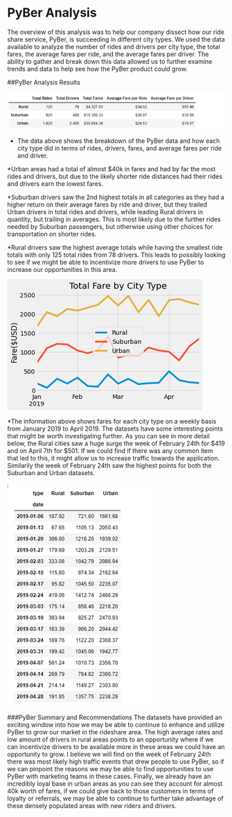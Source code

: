 # PyBer Analysis
The overview of this analysis was to help our company dissect how our ride share service, PyBer, is succeeding in different city types. We used the data available to analyze the number of rides and drivers per city type, the total fares, the average fares per ride, and the average fares per driver. The ability to gather and break down this data allowed us to further examine trends and data to help see how the PyBer product could grow.

##PyBer Analysis Results

![](https://github.com/pbarana89/PyBer_Analysis/blob/main/Resources/Pyber_Summary.PNG)

* The data above shows the breakdown of the PyBer data and how each city type did in terms of rides, drivers, fares, and average fares per ride and driver. 

*Urban areas had a total of almost $40k in fares and had by far the most rides and drivers, but due to the likely shorter ride distances had their rides and drivers earn the lowest fares. 

*Suburban drivers saw the 2nd highest totals in all categories as they had a higher return on their average fares by ride and driver, but they trailed Urban drivers in total rides and drivers, while leading Rural drivers in quantity, but trailing in averages. This is most likely due to the further rides needed by Suburban passengers, but otherwise using other choices for transportation on shorter rides.

*Rural drivers saw the highest average totals while having the smallest ride totals with only 125 total rides from 78 drivers. This leads to possibly looking to see if we might be able to incentivize more drivers to use PyBer to increase our opportunities in this area. 

![](https://github.com/pbarana89/PyBer_Analysis/blob/main/Resources/Total_Fare_By_City_Type.PNG)


*The information above shows fares for each city type on a weekly basis from January 2019 to April 2019. The datasets have some interesting points that might be worth investigating further. As you can see in more detail below, the Rural cities saw a huge surge the week of February 24th for $419 and on April 7th for $501. If we could find if there was any common item that led to this, it might allow us to increase traffic towards the application. Similarily the week of February 24th saw the highest points for both the Suburban and Urban datasets. 

![](https://github.com/pbarana89/PyBer_Analysis/blob/main/Resources/Weekly_Fare_By_City_Type.PNG)

###PyBer Summary and Recommendations
The datasets have provided an exciting window into how we may be able to continue to enhance and utilize PyBer to grow our market in the rideshare area. The high average rates and low amount of drivers in rural areas points to an opportunity where if we can incentivize drivers to be available more in these areas we could have an opportunity to grow. I believe we will find on the week of February 24th there was most likely high traffic events that drew people to use PyBer, so if we can pinpoint the reasons we may be able to find opportunities to use PyBer with marketing teams in these cases. Finally, we already have an incredibly loyal base in urban areas as you can see they account for almost 40k worth of fares, if we could give back to those customers in terms of loyalty or referrals, we may be able to continue to further take advantage of these densely populated areas with new riders and drivers.
